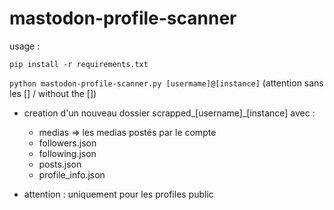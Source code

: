 # mastodon-profile-scanner

usage :

``` pip install -r requirements.txt ```


``` python mastodon-profile-scanner.py [usermame]@[instance] ```
(attention sans les [] / without the [])


- creation d'un nouveau dossier scrapped_[username]_[instance] avec :
  - medias => les medias postés par le compte
  - followers.json
  - following.json
  - posts.json
  - profile_info.json

- attention : uniquement pour les profiles public

